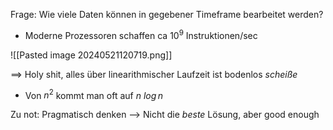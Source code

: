 Frage: Wie viele Daten können in gegebener Timeframe bearbeitet werden?
- Moderne Prozessoren schaffen ca $10^{9}$ Instruktionen/sec

![[Pasted image 20240521120719.png]]

==> Holy shit, alles über linearithmischer Laufzeit ist bodenlos _scheiße_
- Von $n^{2}$ kommt man oft auf $n\ log\, n$ 

Zu not: Pragmatisch denken --> Nicht die _beste_ Lösung, aber good enough